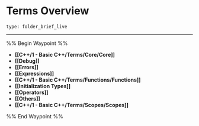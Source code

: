 # Terms Overview
 
```ccard
type: folder_brief_live
```
 
---

%% Begin Waypoint %%
- **[[C++/1 - Basic C++/Terms/Core/Core]]**
- **[[Debug]]**
- **[[Errors]]**
- **[[Expressions]]**
- **[[C++/1 - Basic C++/Terms/Functions/Functions]]**
- **[[Initialization Types]]**
- **[[Operators]]**
- **[[Others]]**
- **[[C++/1 - Basic C++/Terms/Scopes/Scopes]]**

%% End Waypoint %%